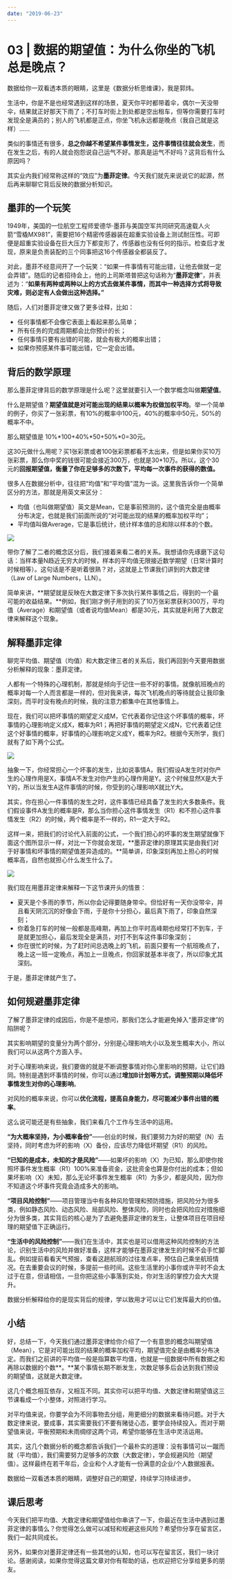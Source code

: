 ```yaml
---
date: "2019-06-23"
---  
```

      
# 03 | 数据的期望值：为什么你坐的飞机总是晚点？
数据给你一双看透本质的眼睛，这里是《数据分析思维课》，我是郭炜。

生活中，你是不是也经常遇到这样的场景，夏天你平时都带着伞，偶尔一天没带伞，结果就正好那天下雨了；不打车时街上到处都是空出租车，但等你需要打车时发现全是满员的；别人的飞机都是正点，你坐飞机永远都是晚点（我自己就是这样）……

类似的事情还有很多，**总之你越不希望某件事情发生，这件事情往往就会发生**，而在发生之后，有的人就会抱怨说自己运气不好。那真是运气不好吗？这背后有什么原因吗？

其实业内我们经常称这样的“效应”为**墨菲定律**。今天我们就先来说说它的起源，然后再来聊聊它背后反映的数据分析知识。

## 墨菲的一个玩笑

1949年，美国的一位航空工程师爱德华·墨菲与美国空军共同研究高速载人火箭“雪橇MX981”，需要把16个精密传感器装在超重实验设备上测试耐压性。可即便是超重实验设备在巨大压力下都变形了，传感器也没有任何的指示。检查后才发现，原来是负责装配的三个同事把这16个传感器全都装反了。

对此，墨菲不经意间开了一个玩笑：“如果一件事情有可能出错，让他去做就一定会弄错”。随后的记者招待会上，他的上司斯塔普把这句话称为“**墨菲定律**”，并表述为：“**如果有两种或两种以上的方式去做某件事情，而其中一种选择方式将导致灾难，则必定有人会做出这种选择。”**

<!-- [[[read_end]]] -->

随后，人们对墨菲定律又做了更多诠释，比如：

* 任何事情都不会像它表面上看起来那么简单；
* 所有任务的完成周期都会比你预计的长；
* 任何事情只要有出错的可能，就会有极大的概率出错；
* 如果你预感某件事可能出错，它一定会出错。

## 背后的数学原理

那么墨菲定律背后的数学原理是什么呢？这里就要引入一个数学概念叫做**期望值**。

什么是期望值？**期望值就是对可能出现的结果以概率为权做加权平均**。举一个简单的例子，你买了一张彩票，有10\%的概率中100元，40\%的概率中50元，50\%的概率不中。

那么期望值是 10\%\*100+40\%\*50+50\%\*0=30元。

这30元做什么用呢？买1张彩票或者100张彩票都看不太出来，但是如果你买10万张彩票，那么你中奖的钱很可能会接近300万，也就是30\*10万。所以，这个30元的**回报期望值，衡量了你在足够多的次数下，平均每一次事件的获得的数值。**

很多人在数据分析中，往往把“均值”和“平均值”混为一谈。这里我告诉你一个简单区分的方法，那就是用英文来区分：

* 均值（也叫做期望值）英文是Mean，它是事前预测的，这个值完全是由概率分布决定，也就是我们前面所说的“对可能出现的结果的概率加权平均”；
* 平均值叫做Average，它是事后统计，统计样本值的总和除以样本的个数。

![](/images/数据分析思维课/02.数据分析基础/resourceimage48de484355ed9d163b3a95c73d68492ebdde.jpg)

带你了解了二者的概念区分后，我们接着来看二者的关系。我想请你先琢磨下这句话：当样本量N趋近无穷大的时候，样本的平均值无限接近数学期望（日常计算时时候相等）。这句话是不是听着很熟？对，这就是上节课我们讲到的大数定律（Law of Large Numbers，LLN）。

简单来讲，**期望就是反映在大数定律下多次执行某件事情之后，得到的一个最可能的收益结果。**例如，我们刚才例子用到的买了10万张彩票获利300万，平均值（Average）和期望值（或者说均值Mean）都是30元，其实就是利用了大数定律来解释这个现象。

## 解释墨菲定律

聊完平均值、期望值（均值）和大数定律三者的关系后，我们再回到今天要用数据分析解释的现象：墨菲定律。

人都有一个特殊的心理机制，那就是倾向于记住一些不好的事情。就像航班晚点的概率对每一个人而言都是一样的，但对我来讲，每次飞机晚点的等待就会让我印象深刻，而平时没有晚点的时候，我的注意力都集中在其他事情上。

现在，我们可以把坏事情的期望定义成M，它代表着你记住这个坏事情的概率，坏事情的心理影响定义成X，概率为R1；再把好事情的期望定义成N，它代表着记住这个好事情的概率，好事情的心理影响定义成Y，概率为R2。根据今天所学，我们就有了如下两个公式。

![](/images/数据分析思维课/02.数据分析基础/resourceimagefd35fd10624967673e85e2aa6fb9b92ca035.jpg)

抽象一下，你经常担心一个坏事的发生，比如说事情A，我们假设A发生时对你产生的心理作用是X，事情A不发生对你产生的心理作用是Y。这个时候显然X是大于Y的，所以当发生A这件事情的时候，你受到的心理影响X就比Y大。

其实，你在担心一件事情的发生之时，这件事情已经具备了发生的大多数条件。我们假设事件A发生的概率是R，那么当你担心这件事情发生（R1）和不担心这件事情发生（R2）的时候，两个概率是不一样的，R1一定大于R2。

这样一来，把我们的讨论代入前面的公式，一个我们担心的坏事的发生期望就像下面这个图所显示一样，对比一下你就会发现，**墨菲定律的原理其实是由我们对于好事情和坏事情的期望值差异造成的。**简单讲，印象深刻再加上担心的时候概率高，自然也就担心什么发生什么了。

![](/images/数据分析思维课/02.数据分析基础/resourceimage9ef19e20242b9ee1be856efd559320d43df1.jpg)

我们现在用墨菲定律来解释一下这节课开头的情景：

* 夏天是个多雨的季节，所以你会记得要随身带伞。但恰好有一天你没带伞，并且看天阴沉沉的好像会下雨，于是你十分担心，最后真下雨了，印象自然深刻；
* 你着急打车的时候一般都是高峰期，再加上你平时高峰期也经常打不到车，于是就更加担心，最后发现全是满员，对打不到车这件事印象深刻；
* 你在很忙的时候，为了赶时间总选晚上的飞机，前面只要有一个航班晚点了，晚上这一班一定晚点，再加上一旦晚点，你回家就基本半夜了，所以印象尤其深刻。

于是，墨菲定律就产生了。

## 如何规避墨菲定律

了解了墨菲定律的成因后，你是不是想问，那我们怎么才能避免掉入“墨菲定律”的陷阱呢？

其实影响期望的变量分为两个部分，分别是心理影响大小以及发生概率大小，所以我们可以从这两个方面入手。

对于心理影响来说，我们要做的就是不断调整事情对你心里影响的预期，让它们趋同。特别是遇到坏事情的时候，你可以通过**增加B计划等方式，调整预期以降低坏事情发生对你的心理影响**。

对风险的概率来说，你可以**优化流程，提高自身能力，尽可能减少事件出错的概率**。

这么说可能还是有些抽象，我们来看几个工作与生活中的运用。

**“为大概率坚持，为小概率备份”**——创业的时候，我们要努力为好的期望（N）去坚持，同时考虑为坏的影响（X）备份，应该尽力降低坏期望（R1）的风险。

**“已知的是成本，未知的才是风险”**——如果坏的影响（X）为已知，那么即使你按照坏事件发生概率（R1）100\%来准备资金，这批资金也算是你付出的成本；但如果坏影响（X）未知，那么无论坏事件发生概率（R1）为多少，都是风险，因为你不知道这个坏事件究竟会造成多大的影响。

**“项目风险控制”**——项目管理当中有各种风险管理和预防措施，把风险分为很多类，例如静态风险、动态风险、局部风险、整体风险，同时也会把风险应对措施细分为很多类，其实背后的核心是为了去避免墨菲定律的发生，让整体项目在项目经理的期望值下正确运行。

**“生活中的风险控制”**——我们在生活中，其实也是可以借用这种风险控制的方法论，识别生活中的风险并做好准备，这样才能够在墨菲定律发生的时候不会手忙脚乱。例如提前看看天气预报，查看这趟航班的过往准点率，预估自己乘坐航班情况。在去重要会议的时候，多提前一些时间。这些生活里的小事你或许平时不会太过于在意，但请相信，一旦你把这些小事落到实处，你对生活的掌控力会大大提升。

数据分析解释给你的是现实背后的规律，学以致用才可以让它们发挥最大的价值。

## 小结

好，总结一下，今天我们通过墨菲定律给你介绍了一个有意思的概念叫期望值（Mean），它是对可能出现的结果的概率加权平均，期望值完全是由概率分布决定。而我们之前讲的平均值一般是指算数平均值，也就是一组数据中所有数据之和再除以数据的个数**。**某个事情长期不断发生，次数足够多后会达到我们预设的期望值，这就是大数定律。

这几个概念相互依存，又相互不同。其实你可以把平均值、大数定律和期望值这三节课看成一个小整体，对照进行学习。

对平均值来说，你要学会为不同事物去分组，用更细分的数据来看待问题。对于大数定律来说，要成事，其实需要我们不要有赌徒心态，要学会持续投入。而对于期望值来说，平衡预期和未雨绸缪这两个词，希望你能够在生活中灵活运用。

其实，这几个数据分析的概念都告诉我们一个最朴实的道理：没有事情可以一蹴而就（平均值），我们需要努力足够多的次数（大数定律），学会规避风险（期望值）。这样最终在若干年后，企业和个人才能有一份满意的企业/个人数据报表。

数据给一双看透本质的眼睛，调整好自己的期望，持续学习持续进步。

## 课后思考

今天我们把平均值、大数定律和期望值给你串讲了一下，你最近在生活中遇到过墨菲定律的事情么？你觉得怎么做可以减轻和规避这些风险？希望你分享在留言区，我们一起共同成长。

另外，如果你对墨菲定律还有一些其他的认知，也可以写在留言区，我们一块讨论。感谢阅读，如果你觉得这篇文章对你有帮助的话，也欢迎把它分享给更多的朋友。